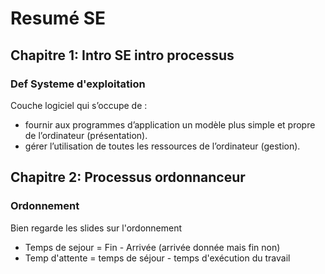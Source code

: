 # Resumé SE

## Chapitre 1: Intro SE intro processus

### Def Systeme d'exploitation

Couche logiciel qui s’occupe de :

- fournir aux programmes d’application un modèle plus simple et propre de l’ordinateur (présentation).
- gérer l’utilisation de toutes les ressources de l’ordinateur (gestion).

## Chapitre 2: Processus ordonnanceur

### Ordonnement

Bien regarde les slides sur l'ordonnement

- Temps de sejour = Fin - Arrivée (arrivée donnée mais fin non)
- Temp d'attente = temps de séjour - temps d'exécution du travail
